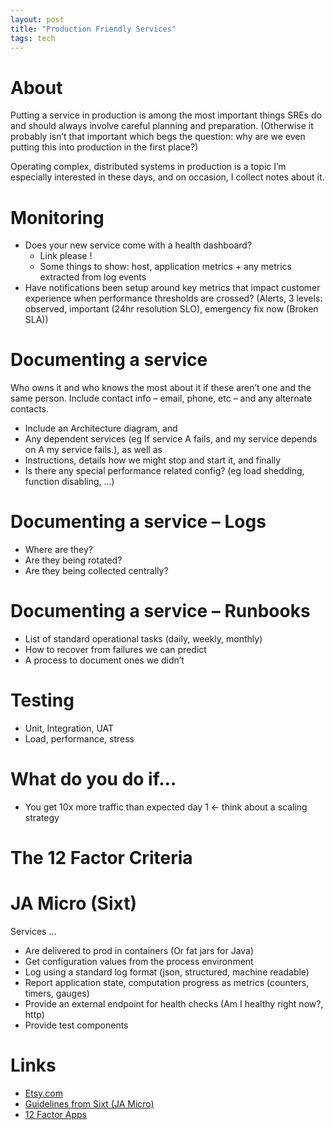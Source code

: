 ```yaml
---
layout: post
title: "Production Friendly Services"
tags: tech
---
```


# About

Putting a service in production is among the most important things SREs do and should always involve careful planning and preparation. (Otherwise it probably isn’t that important which begs the question: why are we even putting this into production in the first place?)

Operating complex, distributed systems in production is a topic I’m especially interested in these days, and on occasion, I collect notes about it.

# Monitoring

- Does your new service come with a health dashboard?
  - Link please !
  - Some things to show: host, application metrics + any metrics extracted from log events
- Have notifications been setup around key metrics that impact customer experience when performance thresholds are crossed? (Alerts, 3 levels: observed, important (24hr resolution SLO), emergency fix now (Broken SLA))

# Documenting a service

Who owns it and who knows the most about it if these aren’t one and the same person. Include contact info – email, phone, etc – and any alternate contacts.

- Include an Architecture diagram, and
- Any dependent services (eg If service A fails, and my service depends on A my service fails.), as well as
- Instructions, details how we might stop and start it, and finally
- Is there any special performance related config? (eg load shedding, function disabling, …)

# Documenting a service – Logs

- Where are they?
- Are they being rotated?
- Are they being collected centrally?

# Documenting a service – Runbooks

- List of standard operational tasks (daily, weekly, monthly)
- How to recover from failures we can predict
- A process to document ones we didn’t

# Testing

- Unit, Integration, UAT
- Load, performance, stress

# What do you do if…

- You get 10x more traffic than expected day 1 <- think about a scaling strategy

# The 12 Factor Criteria

# JA Micro (Sixt)

Services …

- Are delivered to prod in containers (Or fat jars for Java)
- Get configuration values from the process environment
- Log using a standard log format (json, structured, machine readable)
- Report application state, computation progress as metrics (counters, timers, gauges)
- Provide an external endpoint for health checks (Am I healthy right now?, http)
- Provide test components

# Links

- [Etsy.com](https://www.etsy.com)
- [Guidelines from Sixt (JA Micro)](https://github.com/Sixt/ja-micro)
- [12 Factor Apps](https://12factor.net/)
